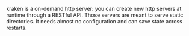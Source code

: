 kraken is a on-demand http server: you can create new http servers at runtime through a RESTful API.
Those servers are meant to serve static directories.
It needs almost no configuration and can save state across restarts.

